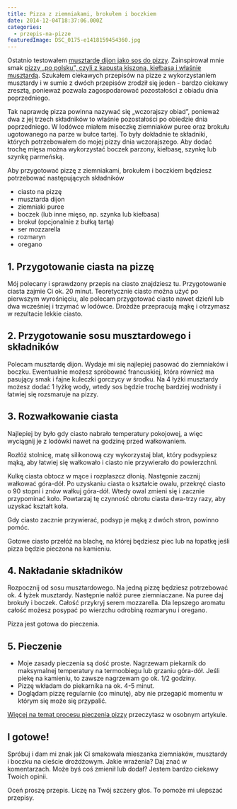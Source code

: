 ```yaml
---
title: Pizza z ziemniakami, brokułem i boczkiem
date: 2014-12-04T18:37:06.000Z
categories: 
  - przepis-na-pizze
featuredImage: DSC_0175-e1418159454360.jpg
---
```


Ostatnio testowałem <a title="Pizza swojska z kapustą kiszoną i kiełbasą" href="/pizza-swojska-z-kapusta-kiszona-kielbasa/">musztardę dijon jako sos do pizzy</a>. Zainspirował mnie smak <a title="Pizza swojska z kapustą kiszoną i kiełbasą" href="/pizza-swojska-z-kapusta-kiszona-kielbasa/">pizzy „po polsku”, czyli z kapustą kiszoną, kiełbasą i właśnie musztardą</a>. Szukałem ciekawych przepisów na pizze z wykorzystaniem musztardy i w sumie z dwóch przepisów zrodził się jeden - bardzo ciekawy zresztą, ponieważ pozwala zagospodarować pozostałości z obiadu dnia poprzedniego.

Tak naprawdę pizza powinna nazywać się „wczorajszy obiad”, ponieważ dwa z jej trzech składników to właśnie pozostałości po obiedzie dnia poprzedniego. W lodówce miałem miseczkę ziemniaków puree oraz brokułu ugotowanego na parze w bułce tartej. To były dokładnie te składniki, których potrzebowałem do mojej pizzy dnia wczorajszego. Aby dodać trochę mięsa można wykorzystać boczek parzony, kiełbasę, szynkę lub szynkę parmeńską.

Aby przygotować pizzę z ziemniakami, brokułem i boczkiem będziesz potrzebować następujących składników

- ciasto na pizzę
- musztarda dijon
- ziemniaki puree
- boczek (lub inne mięso, np. szynka lub kiełbasa)
- brokuł (opcjonalnie z bułką tartą)
- ser mozzarella
- rozmaryn
- oregano

## 1\. Przygotowanie ciasta na pizzę

Mój polecany i sprawdzony przepis na ciasto znajdziesz tu. Przygotowanie ciasta zajmie Ci ok. 20 minut. Teoretycznie ciasto można użyć po pierwszym wyrośnięciu, ale polecam przygotować ciasto nawet dzieńl lub dwa wcześniej i trzymać w lodówce. Drożdże przepracują mąkę i otrzymasz w rezultacie lekkie ciasto.

## 2\. Przygotowanie sosu musztardowego i składników

Polecam musztardę dijon. Wydaje mi się najlepiej pasować do ziemniaków i boczku. Ewentualnie możesz spróbować francuskiej, która również ma pasujący smak i fajne kuleczki gorczycy w środku. Na 4 łyżki musztardy możesz dodać 1 łyżkę wody, wtedy sos będzie trochę bardziej wodnisty i łatwiej się rozsmaruje na pizzy.

## 3\. Rozwałkowanie ciasta

Najlepiej by było gdy ciasto nabrało temperatury pokojowej, a więc wyciągnij je z lodówki nawet na godzinę przed wałkowaniem.

Rozłóż stolnicę, matę silikonową czy wykorzystaj blat, który podsypiesz mąką, aby łatwiej się wałkowało i ciasto nie przywierało do powierzchni.

Kulkę ciasta obtocz w mące i rozpłaszcz dłonią. Następnie zacznij wałkować góra-dół. Po uzyskaniu ciasta o kształcie owalu, przekręć ciasto o 90 stopni i znów wałkuj góra-dół. Wtedy owal zmieni się i zacznie przypominać koło. Powtarzaj tę czynność obrotu ciasta dwa-trzy razy, aby uzyskać kształt koła.

Gdy ciasto zacznie przywierać, podsyp je mąką z dwóch stron, powinno pomóc.

Gotowe ciasto przełóż na blachę, na której będziesz piec lub na łopatkę jeśli pizza będzie pieczona na kamieniu.

## 4\. Nakładanie składników

Rozpocznij od sosu musztardowego. Na jedną pizzę będziesz potrzebować ok. 4 łyżek musztardy. Następnie nałóż puree ziemniaczane. Na puree daj brokuły i boczek. Całość przykryj serem mozzarella. Dla lepszego aromatu całość możesz posypać po wierzchu odrobiną rozmarynu i oregano.

Pizza jest gotowa do pieczenia.

## 5\. Pieczenie

- Moje zasady pieczenia są dość proste. Nagrzewam piekarnik do maksymalnej temperatury na termoobiegu lub grzaniu góra-dół. Jeśli piekę na kamieniu, to zawsze nagrzewam go ok. 1/2 godziny.
- Pizzę wkładam do piekarnika na ok. 4-5 minut.
- Doglądam pizzę regularnie (co minutę), aby nie przegapić momentu w którym się może się przypalić.

<a title="Pieczenie pizzy" href="/pieczenie-pizzy/">Więcej na temat procesu pieczenia pizzy</a> przeczytasz w osobnym artykule.

## I gotowe!

Spróbuj i dam mi znak jak Ci smakowała mieszanka ziemniaków, musztardy i boczku na cieście drożdżowym. Jakie wrażenia? Daj znać w komentarzach. Może byś coś zmienił lub dodał? Jestem bardzo ciekawy Twoich opinii.

Oceń proszę przepis. Liczę na Twój szczery głos. To pomoże mi ulepszać przepisy.
